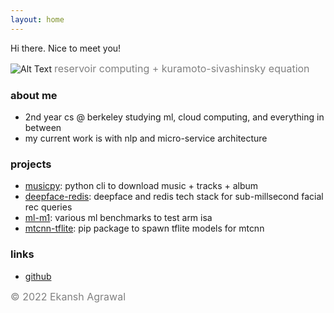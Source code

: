 ```yaml
---
layout: home
---
```


Hi there. Nice to meet you!

![Alt Text](fire.gif)
<span style="color: gray; font-size: medium;">reservoir computing + kuramoto-sivashinsky equation</span>

### about me
  - 2nd year cs @ berkeley studying ml, cloud computing, and everything in between
  - my current work is with nlp and micro-service architecture
  
### projects
  -  [musicpy](https://github.com/agrawalekansh02/musicpy): python cli to download music + tracks + album
   - [deepface-redis](https://github.com/agrawalekansh02/deepface-redis): deepface and redis tech stack for sub-millsecond facial rec queries
  - [ml-m1](https://github.com/agrawalekansh02/m1-ml): various ml benchmarks to test arm isa
  - [mtcnn-tflite](https://github.com/agrawalekansh02/mtcnn-tflite): pip package to spawn tflite models for mtcnn
  
### links
  - [github](https://github.com/agrawalekansh02)

<span style="color: gray; font-size: medium;"> © 2022 Ekansh Agrawal</span>
